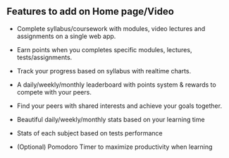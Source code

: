 ## Features to add on Home page/Video

- Complete syllabus/coursework with modules, video lectures and assignments on a single web app.

- Earn points when you completes specific modules, lectures, tests/assignments.
 
- Track your progress based on syllabus with realtime charts.
 
- A daily/weekly/monthly leaderboard with points system & rewards to compete with your peers.
 
- Find your peers with shared interests and achieve your goals together.
 
- Beautiful daily/weekly/monthly stats based on your learning time
 
- Stats of each subject based on tests performance
 
- (Optional) Pomodoro Timer to maximize productivity when learning

